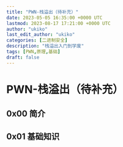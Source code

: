 ```yaml
---
title: "PWN-栈溢出（待补充）"
date: 2023-05-05 16:35:00 +0000 UTC
lastmod: 2023-08-17 17:21:00 +0000 UTC
author: "ukiko"
last_edit_author: "ukiko"
categories: [二进制安全]
description: "栈溢出入门到学废"
tags: [PWN,原理,基础]
draft: false
---
```


# PWN-栈溢出（待补充）

## 0x00 简介



## 0x01 基础知识

